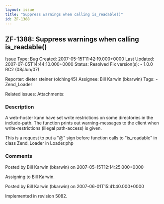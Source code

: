 ```yaml
---
layout: issue
title: "Suppress warnings when calling is_readable()"
id: ZF-1388
---
```


ZF-1388: Suppress warnings when calling is\_readable()
------------------------------------------------------

 Issue Type: Bug Created: 2007-05-15T11:42:19.000+0000 Last Updated: 2007-07-05T14:44:10.000+0000 Status: Resolved Fix version(s): - 1.0.0 RC2 (08/Jun/07)
 
 Reporter:  dieter steiner (olching45)  Assignee:  Bill Karwin (bkarwin)  Tags: - Zend\_Loader
 
 Related issues: 
 Attachments: 
### Description

A web-hoster kann have set write restrictions on some directories in the include-path. The function prints out warning-messages to the client when write-restrictions (illegal path-access) is given.

This is a request to put a "@" sign before function calls to "is\_readable" in class Zend\_Loader in Loader.php

 

 

### Comments

Posted by Bill Karwin (bkarwin) on 2007-05-15T12:14:25.000+0000

Assigning to Bill Karwin.

 

 

Posted by Bill Karwin (bkarwin) on 2007-06-01T15:41:40.000+0000

Implemented in revision 5082.

 

 